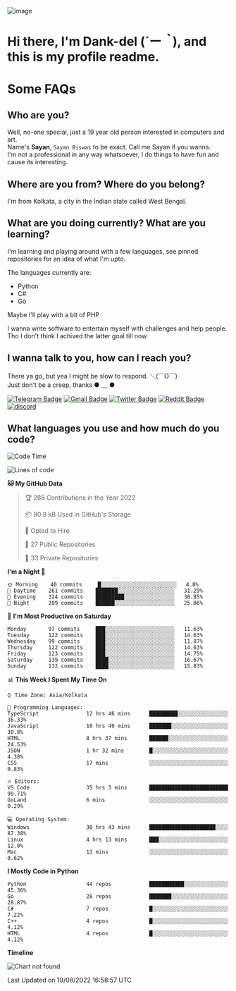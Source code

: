 ![image](https://user-images.githubusercontent.com/63096193/125182844-29f20800-e22f-11eb-8dc9-b0f2d29647bb.png)

# **Hi there, I'm Dank-del (*´ー｀*), and this is my profile readme.**
<!--  [![Profile views](https://gpvc.arturio.dev/dank-del)](https://github.com/dank-del) -->
# Some FAQs

## **Who are you?**

Well, no-one special, just a 19 year old person interested in computers and art. \
Name's **Sayan**, `Sayan Biswas` to be exact. Call me Sayan if you wanna. \
I'm not a professional in any way whatsoever, I do things to have fun and cause its interesting.

## **Where are you from? Where do you belong?**

I'm from Kolkata, a city in the Indian state called West Bengal.

## **What are you doing currently? What are you learning?**

I'm learning and playing around with a few languages, see pinned repositories for an idea of what I'm upto.

The languages currently are:

- Python
- C#
- Go

Maybe I'll play with a bit of PHP

I wanna write software to entertain myself with challenges and help people. \
Tho I don't think I achived the latter goal till now.

<!--## **Eww, I see a weeb profile.**

Can't help it, it's the best way to hide my face on this account
> Why do people hate weebs .-.

## **Cool, what more interests you?**

My interests are quite, weird. They're scattered all over the place. \
I've been fascinated by music and have studied it since the age of 6, I've performed on stage and on air but yeah now I've been away from that. I specialize in key instruments. \
Another thing that interests me is Media Production, aka, working with audio, video and broadcasting media.

> I just like art in general. also feeds the reason of me being obsessed with Japanese drawings (⋟ ﹏ ⋞)-->

## **I wanna talk to you, how can I reach you?**

There ya go, but yea I might be slow to respond. ＼(￣O￣) \
Just don't be a creep, thanks ● ﹏ ●

[![Telegram Badge](https://img.shields.io/badge/-dank_as_fuck-1ca0f1?style=flat-square&logo=telegram&logoColor=white&link=https://t.me/dank_as_fuck)](https://t.me/dank_as_fuck)
[![Gmail Badge](https://img.shields.io/badge/-chizuru@kanojo.tk-c14438?style=flat-square&logo=Gmail&logoColor=white&link=mailto:chizuru@kanojo.tk)](mailto:chizuru@kanojo.tk)
[![Twitter Badge](https://img.shields.io/twitter/follow/TheDankDel?style=social)](https://twitter.com/TheDankDel)
[![Reddit Badge](https://img.shields.io/reddit/user-karma/combined/dank_as_fuck_?style=social)](https://www.reddit.com/user/dank_as_fuck_/)
[![discord](https://discord-md-badge.vercel.app/api/shield/506536929152466945?style=social)](https://discordapp.com/users/506536929152466945)

## **What languages you use and how much do you code?**

<!--START_SECTION:waka-->
![Code Time](http://img.shields.io/badge/Code%20Time-704%20hrs%2047%20mins-blue)

![Lines of code](https://img.shields.io/badge/From%20Hello%20World%20I%27ve%20Written-832%20Thousand%20lines%20of%20code-blue)

**🐱 My GitHub Data** 

> 🏆 288 Contributions in the Year 2022
 > 
> 📦 80.9 kB Used in GitHub's Storage 
 > 
> 💼 Opted to Hire
 > 
> 📜 27 Public Repositories 
 > 
> 🔑 33 Private Repositories  
 > 
**I'm a Night 🦉** 

```text
🌞 Morning    40 commits     █░░░░░░░░░░░░░░░░░░░░░░░░   4.8% 
🌆 Daytime    261 commits    ███████░░░░░░░░░░░░░░░░░░   31.29% 
🌃 Evening    324 commits    █████████░░░░░░░░░░░░░░░░   38.85% 
🌙 Night      209 commits    ██████░░░░░░░░░░░░░░░░░░░   25.06%

```
📅 **I'm Most Productive on Saturday** 

```text
Monday       97 commits     ███░░░░░░░░░░░░░░░░░░░░░░   11.63% 
Tuesday      122 commits    ███░░░░░░░░░░░░░░░░░░░░░░   14.63% 
Wednesday    99 commits     ███░░░░░░░░░░░░░░░░░░░░░░   11.87% 
Thursday     122 commits    ███░░░░░░░░░░░░░░░░░░░░░░   14.63% 
Friday       123 commits    ███░░░░░░░░░░░░░░░░░░░░░░   14.75% 
Saturday     139 commits    ████░░░░░░░░░░░░░░░░░░░░░   16.67% 
Sunday       132 commits    ████░░░░░░░░░░░░░░░░░░░░░   15.83%

```


📊 **This Week I Spent My Time On** 

```text
⌚︎ Time Zone: Asia/Kolkata

💬 Programming Languages: 
TypeScript               12 hrs 46 mins      █████████░░░░░░░░░░░░░░░░   36.33% 
JavaScript               10 hrs 49 mins      ███████░░░░░░░░░░░░░░░░░░   30.8% 
HTML                     8 hrs 37 mins       ██████░░░░░░░░░░░░░░░░░░░   24.53% 
JSON                     1 hr 32 mins        █░░░░░░░░░░░░░░░░░░░░░░░░   4.38% 
CSS                      17 mins             ░░░░░░░░░░░░░░░░░░░░░░░░░   0.83%

🔥 Editors: 
VS Code                  35 hrs 3 mins       █████████████████████████   99.71% 
GoLand                   6 mins              ░░░░░░░░░░░░░░░░░░░░░░░░░   0.29%

💻 Operating System: 
Windows                  30 hrs 43 mins      █████████████████████░░░░   87.38% 
Linux                    4 hrs 13 mins       ███░░░░░░░░░░░░░░░░░░░░░░   12.0% 
Mac                      13 mins             ░░░░░░░░░░░░░░░░░░░░░░░░░   0.62%

```

**I Mostly Code in Python** 

```text
Python                   44 repos            ███████████░░░░░░░░░░░░░░   45.36% 
Go                       28 repos            ███████░░░░░░░░░░░░░░░░░░   28.87% 
C#                       7 repos             █░░░░░░░░░░░░░░░░░░░░░░░░   7.22% 
C++                      4 repos             █░░░░░░░░░░░░░░░░░░░░░░░░   4.12% 
HTML                     4 repos             █░░░░░░░░░░░░░░░░░░░░░░░░   4.12%

```


**Timeline**

![Chart not found](https://raw.githubusercontent.com/Dank-del/Dank-del/main/charts/bar_graph.png) 


 Last Updated on 19/08/2022 16:58:57 UTC
<!--END_SECTION:waka-->

<!--## **Can I stalk your spotify?**

Um sure.

![OwO Spotify](https://spotify-recently-played-readme.vercel.app/api?user=31fdrsslnr7nvq4ytqwtw7c4rxfm&count=5)-->
